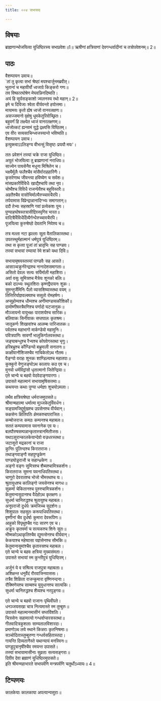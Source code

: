 ```yaml
---
title: ००४ सभासदः

---
```

## विषयाः

ब्राह्मणान्भोजयित्वा युधिष्ठिरस्य सभाप्रवेशः॥1॥ ऋषीणां क्षत्रियाणां देवगन्धर्वादीनां च तत्रोपवेशनम्॥ 2॥

## पाठः

वैशम्पायन उवाच॥  
`तां तु कृत्वा सभां श्रेष्ठां मयश्चार्जुनमब्रवीत्।  
भूतानां च महावीर्यो ध्वजाग्रे किङ्करो गणः॥  
तव विष्फारघोषेण मेघवन्निनदिष्यति।  
अयं हि सूर्यसङ्काशो ज्वलनस्य रथो महान्॥ 2॥  
इमे च दिविजाः श्वेता वीर्यवन्तो हयोत्तमाः।  
मायामयः कृतो ह्येष ध्वजो वानरलक्षणः॥  
असज्जमानो वृक्षेषु धूमकेतुरिवोच्छ्रितः।  
बहुवर्णं हि लक्ष्येत ध्वजं वानरलक्षणम्॥  
ध्वजोत्कटं ह्यनवमं युद्धे द्रक्ष्यसि विष्ठितम्।  
एव वीरः सव्यसाचिन्ध्वजस्यान्ते भविष्यति॥  
वैशम्पायन उवाच।  
इत्युक्त्वाऽऽलिङ्ग्य वीभत्सुं विसृष्टः प्रययौ मयः'।  

ततः प्रवेशनं तस्यां चक्रे राजा युधिष्ठिरः।  
अयुतं भोजयित्वा तु ब्राह्मणानां नराधिपः॥  
साज्येन पायसेनैव मधुना मिश्रितेन च।  
भक्ष्यैर्मूलैः फलैश्चैव मांसैर्वाराहहारिणैः।  
कृसरेणाथ जीवन्त्या हविष्येण च सर्वशः॥  
मांसप्रकारैर्विविधैः खाद्यैश्चापि तथा नृप।  
चोष्यैश्च विविधै राजन्पेयैश्च बहुविस्तरैः॥  
अहतैश्चैव वासोभिर्माल्यैरुच्चावचैरपि।  
तर्पयामास विप्रेन्द्रान्नानादिग्भ्यः समागतान्॥  
ददौ तेभ्यः सहस्राणि गवां प्रत्येकशः पुनः।  
पुण्याहघोषस्तत्रासीद्दिवस्पृगिव भारत॥  
वादित्रैर्विविधैर्दिव्यैर्गन्धैरुच्चावचैरपि।  
पूजयित्वा कुरुश्रेष्ठो देवतानि निवेश्य च॥  

तत्र मल्ला नटा झल्लाः सूता वैतालिकास्तथा।  
उपतस्थुर्महात्मानं धर्मपुत्रं युधिष्ठिरम्॥  
तथा स कृत्वा पूजां तां भ्रातृभिः सह पाण्डवः।  
तस्यां सभायां रम्यायां रेमे शक्रो यथा दिवि॥  

सभायामृषयस्तस्यां पाण्डवैः सह आसते।  
आसाञ्चक्रुर्नरेन्द्राश्च नानादेशसमागताः॥  
असितो देवलः सत्यः सर्पिर्माली महाशिराः।  
अर्वा वसुः सुमित्रश्च मैत्रेयः शुनको बलिः॥  
बको दाल्भ्यः स्थूलशिराः कृष्णद्वैपायनः शुकः।  
सुमन्तुर्जैमिनिः पैलो व्यासशिष्यास्तथा वयम् ॥  
तित्तिरिर्याज्ञवल्क्यश्च ससुतो रोमहर्षणः।  
अप्सुहोम्यश्च धौम्यश्च अणीमाण्डव्यकौशिकौ॥  
दामोष्णीषस्त्रैवणिश्च पर्णादो घटजानुकः॥  
मौञ्जायनो वायुभक्षः पाराशर्यश्च सारिकः॥  
बलिवाकः सिनीवाकः सप्तपालः कृतश्रमः।  
जातूकर्णः शिखावांश्च आलम्बः पारिजातकः॥  
पर्वतश्च महाभागो मार्कण्डेयो महामुनिः।  
पवित्रपाणिः सावर्णो भालुकिर्गालवस्तथा॥  
जङ्घाबन्धुश्च रैभ्यश्च कोपवेगस्तथा भृगुः।  
हरिबभ्रुश्च कौण्डिन्यो बभ्रुमाली सनातनः॥  
काक्षीवानौशिजश्चैव नाचिकेतोऽथ गौतमः।  
पैङ्ग्यो वराहः शुनकः शाण्डिल्यश्च महातपाः॥  
कुक्कुरो वेणुजङ्घोऽथ कालापः कठ एव च।  
मुनयो धर्मविद्वांसो धृतात्मानो जितेन्द्रियाः॥  
एते चान्ये च बहवो वेदवेदाङ्गपारगाः।  
उपासते महात्मानं सभायामृषिसत्तमाः॥  
कथयन्तः कथाः पुण्या धर्मज्ञाः शुचयोऽमलाः।  

तथैव क्षत्रियश्रेष्ठा धर्मराजमुपासते॥  
श्रीमान्महात्मा धर्मात्मा मुञ्जकेतुर्विवर्धनः।  
सङ्ग्रामजिद्दुर्मुखश्च उग्रसेनश्च वीर्यवान्।  
कक्षसेनः क्षितिपतिः क्षेमकश्चापराजितः।  
कम्बोजराजः कमठः कम्पनश्च महाबलः॥  
सततं कम्पयामास यवनानेक एव यः।  
बलपौरुषसम्पन्नान्कृतास्त्रानमितौजसः।  
यथाऽसुरान्कालकेयान्देवो वज्रधरस्तथा॥  
जटासुरो मद्रकानां च राजा  
कुन्तिः पुलिन्दश्च किरातराजः।  
तथाङ्गवाङ्गौ सहपुण्ड्रकेण  
पाण्ड्योड्रराजौ च सहान्ध्रकेण ॥  
अङ्गो वङ्गः सुमित्रश्च शैब्यश्चामित्रकर्शनः।  
किरातराजः सुमना यवनाधिपतिस्तथा॥  
चाणूरो देवरातश्च भोजो भीमरथश्च यः।  
श्रुतायुधश्च कालिङ्गो जयसेनश्च मागधः॥  
सुकर्मा चेकितानश्च पुरुश्चामित्रकर्शनः।  
केतुमान्वसुदानश्च वैदेहोऽथ कृतक्षणः॥  
सुधर्मा चानिरुद्धश्च श्रुतायुश्च महाबलः।  
अनूपराजो दुर्धर्पः क्रमजिच्च सुदर्शनः॥  
शिशुपालः सहसुतः करूपाधिपतिस्तथा।  
वृष्णीनां चैव दुर्धर्षाः कुमारा देवरूपिणः॥  
आहुको विपृथुश्चैव गदः सारण एव च।  
अक्रूरः कृतवर्मा च सत्यकश्च शिनेः सुतः॥  
भीष्मकोऽथाकृतिश्चैव द्युमत्सेनश्च वीर्यवान्।  
केकयाश्च महेष्वासा यज्ञसेनश्च सौमकिः॥  
केतुमान्वसुमांश्चैव कृतास्त्रश्च महाबलः।  
एते चान्ये च बहवः क्षत्रिया मुख्यसंमताः।  
उपासते सभायां स्म कुन्तीपुत्रं युधिष्ठिरम्।  

अर्जुनं ये व संश्रित्य राजपुत्रा महाबलाः॥  
अशिक्षन्त धनुर्वेदं रौरवाजिनवाससः।  
तत्रैव शिक्षिता राजन्कुमारा वृष्णिनन्दनाः।  
रौक्मिणेयश्च साम्बश्च युयुधानश्च सात्यकिः।  
सुधर्मा चानिरुद्धश्च शैव्यश्च नरपुङ्गवः॥  

एते चान्ये च बहवो राजानः पृथिवीपते।  
धनञ्जयसखा चात्र नित्यमास्ते स्म तुम्बुरुः॥  
उपासते महात्मानमासीनं सप्तविंशतिः।  
चित्रसेनः सहामात्यो गन्धर्वाप्सरसस्तथा॥  
गीतवादित्रकुशलाः साम्यतालविशारदाः।  
प्रमाणोऽथ लये स्थाने किन्नराः कृतनिश्रमाः॥  
सञ्चोदितास्तुम्बुरुणा गन्धर्वसहितास्तदा।  
गायन्ति दिव्यतानैस्ते यथान्यायं मनस्विनः॥  
पाण्डुपुत्रानृषींश्चैव रमयन्त उपासते।  
तस्यां सभायामासीनाः सुव्रताः सत्यसङ्गराः॥  
दिवीव देवा ब्रह्माणं युधिष्ठिरमुपासते॥  
इति श्रीमन्महाभारते सभापर्वणि मन्त्रपर्वणि चतुर्थोऽध्यायः॥ 4॥

## टिप्पणयः

 कालकेयाः कालकाया अपत्यान्यसुराः॥